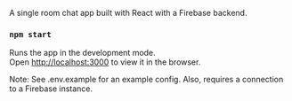 A single room chat app built with React with a Firebase backend.

### `npm start`

Runs the app in the development mode.<br />
Open [http://localhost:3000](http://localhost:3000) to view it in the browser.

Note: See .env.example for an example config. Also, requires a connection to a Firebase instance.
